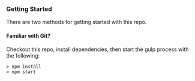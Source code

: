 



### Getting Started

There are two methods for getting started with this repo.


#### Familiar with Git?
Checkout this repo, install dependencies, then start the gulp process with the following:

```
> npm install
> npm start
```



